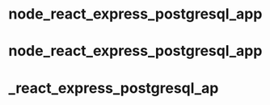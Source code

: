 # node_react_express_postgresql_app
# node_react_express_postgresql_app
# _react_express_postgresql_ap
